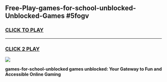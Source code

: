 
## Free-Play-games-for-school-unblocked-Unblocked-Games #5fogv
<h3>
<a href="https://news.freeplayer.one?title=games-for-school-unblocked&ref=8M">CLICK TO PLAY</a></h3>
<hr>

<h3>
<a href="https://news.freeplayer.one?title=games-for-school-unblocked&ref=8M">CLICK 2 PLAY</a>
  
</h3>

<a href="https://news.freeplayer.one?title=games-for-school-unblocked&ref=8M"><img src="https://clearcache.store/games.png"></a>


**games-for-school-unblocked games unblocked: Your Gateway to Fun and Accessible Online Gaming**

